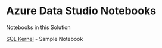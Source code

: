 # Azure Data Studio Notebooks

Notebooks in this Solution

[SQL Kernel](sql_notebook.ipynb) - Sample Notebook
